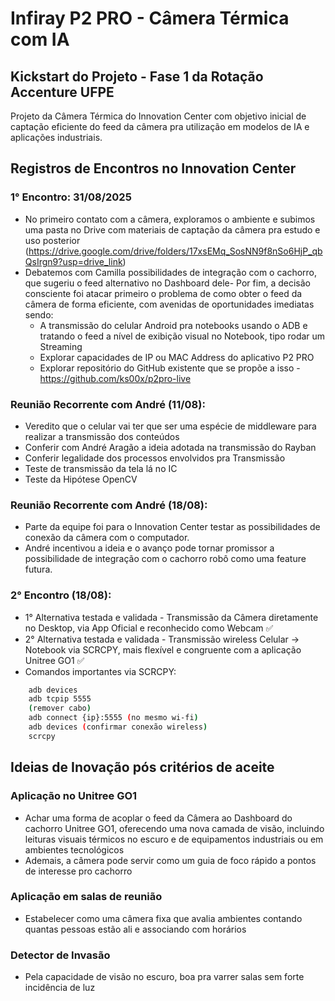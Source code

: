 # Infiray P2 PRO - Câmera Térmica com IA
## Kickstart do Projeto - Fase 1 da Rotação Accenture UFPE
Projeto da Câmera Térmica do Innovation Center com objetivo inicial de captação eficiente do feed da câmera pra utilização em modelos de IA e aplicações industriais.
## Registros de Encontros no Innovation Center
### 1° Encontro: 31/08/2025
- No primeiro contato com a câmera, exploramos o ambiente e subimos uma pasta no Drive com materiais de captação da câmera pra estudo e uso posterior (https://drive.google.com/drive/folders/17xsEMq_SosNN9f8nSo6HjP_qbQsIrgn9?usp=drive_link)
- Debatemos com Camilla possibilidades de integração com o cachorro, que sugeriu o feed alternativo no Dashboard dele- Por fim, a decisão consciente foi atacar primeiro o problema de como obter o feed da câmera de forma eficiente, com avenidas de oportunidades imediatas sendo:    
    - A transmissão do celular Android pra notebooks usando o ADB e tratando o feed a nível de exibição visual no Notebook, tipo rodar um Streaming    
    - Explorar capacidades de IP ou MAC Address do aplicativo P2 PRO    
    - Explorar repositório do GitHub existente que se propõe a isso - https://github.com/ks00x/p2pro-live
### Reunião Recorrente com André (11/08): 
- Veredito que o celular vai ter que ser uma espécie de middleware para realizar a transmissão dos conteúdos
- Conferir com André Aragão a ideia adotada na transmissão do Rayban
- Conferir legalidade dos processos envolvidos pra Transmissão 
- Teste de transmissão da tela lá no IC
- Teste da Hipótese OpenCV
### Reunião Recorrente com André (18/08): 
- Parte da equipe foi para o Innovation Center testar as possibilidades de conexão da câmera com o computador.
- André incentivou a ideia e o avanço pode tornar promissor a possibilidade de integração com o cachorro robô como uma feature futura.
### 2° Encontro (18/08): 
- 1° Alternativa testada e validada - Transmissão da Câmera diretamente no Desktop, via App Oficial e reconhecido como Webcam ✅
- 2° Alternativa testada e validada - Transmissão wireless Celular -> Notebook via SCRCPY, mais flexível e congruente com a aplicação Unitree GO1 ✅
- Comandos importantes via SCRCPY:
```bash
    adb devices
    adb tcpip 5555
    (remover cabo)
    adb connect {ip}:5555 (no mesmo wi-fi)
    adb devices (confirmar conexão wireless)
    scrcpy

```
## Ideias de Inovação pós critérios de aceite
### Aplicação no Unitree GO1
- Achar uma forma de acoplar o feed da Câmera ao Dashboard do cachorro Unitree GO1, oferecendo uma nova camada de visão, incluindo leituras visuais térmicos no escuro e de equipamentos industriais ou em ambientes tecnológicos
- Ademais, a câmera pode servir como um guia de foco rápido a pontos de interesse pro cachorro
### Aplicação em salas de reunião
- Estabelecer como uma câmera fixa que avalia ambientes contando quantas pessoas estão ali e associando com horários
### Detector de Invasão
- Pela capacidade de visão no escuro, boa pra varrer salas sem forte incidência de luz
